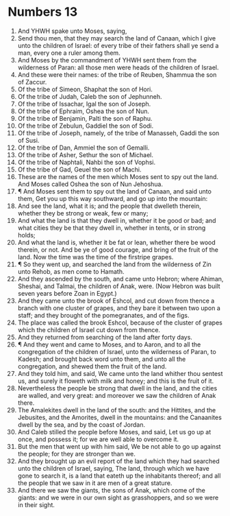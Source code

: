 ﻿# Numbers  13
1. And YHWH spake unto Moses, saying, 
2. Send thou men, that they may search the land of Canaan, which I give unto the children of Israel: of every tribe of their fathers shall ye send a man, every one a ruler among them. 
3. And Moses by the commandment of YHWH sent them from the wilderness of Paran: all those men  were heads of the children of Israel. 
4. And these were their names: of the tribe of Reuben, Shammua the son of Zaccur. 
5. Of the tribe of Simeon, Shaphat the son of Hori. 
6. Of the tribe of Judah, Caleb the son of Jephunneh. 
7. Of the tribe of Issachar, Igal the son of Joseph. 
8. Of the tribe of Ephraim, Oshea the son of Nun. 
9. Of the tribe of Benjamin, Palti the son of Raphu. 
10. Of the tribe of Zebulun, Gaddiel the son of Sodi. 
11. Of the tribe of Joseph, namely, of the tribe of Manasseh, Gaddi the son of Susi. 
12. Of the tribe of Dan, Ammiel the son of Gemalli. 
13. Of the tribe of Asher, Sethur the son of Michael. 
14. Of the tribe of Naphtali, Nahbi the son of Vophsi. 
15. Of the tribe of Gad, Geuel the son of Machi. 
16. These are the names of the men which Moses sent to spy out the land. And Moses called Oshea the son of Nun Jehoshua. 
17. ¶ And Moses sent them to spy out the land of Canaan, and said unto them, Get you up this way southward, and go up into the mountain: 
18. And see the land, what it is; and the people that dwelleth therein, whether they be strong or weak, few or many; 
19. And what the land is that they dwell in, whether it be good or bad; and what cities they be that they dwell in, whether in tents, or in strong holds; 
20. And what the land is, whether it be fat or lean, whether there be wood therein, or not. And be ye of good courage, and bring of the fruit of the land. Now the time was the time of the firstripe grapes. 
21. ¶ So they went up, and searched the land from the wilderness of Zin unto Rehob, as men come to Hamath. 
22. And they ascended by the south, and came unto Hebron; where Ahiman, Sheshai, and Talmai, the children of Anak, were. (Now Hebron was built seven years before Zoan in Egypt.) 
23. And they came unto the brook of Eshcol, and cut down from thence a branch with one cluster of grapes, and they bare it between two upon a staff; and they brought of the pomegranates, and of the figs. 
24. The place was called the brook Eshcol, because of the cluster of grapes which the children of Israel cut down from thence. 
25. And they returned from searching of the land after forty days. 
26. ¶ And they went and came to Moses, and to Aaron, and to all the congregation of the children of Israel, unto the wilderness of Paran, to Kadesh; and brought back word unto them, and unto all the congregation, and shewed them the fruit of the land. 
27. And they told him, and said, We came unto the land whither thou sentest us, and surely it floweth with milk and honey; and this is the fruit of it. 
28. Nevertheless the people be strong that dwell in the land, and the cities are walled, and very great: and moreover we saw the children of Anak there. 
29. The Amalekites dwell in the land of the south: and the Hittites, and the Jebusites, and the Amorites, dwell in the mountains: and the Canaanites dwell by the sea, and by the coast of Jordan. 
30. And Caleb stilled the people before Moses, and said, Let us go up at once, and possess it; for we are well able to overcome it. 
31. But the men that went up with him said, We be not able to go up against the people; for they are stronger than we. 
32. And they brought up an evil report of the land which they had searched unto the children of Israel, saying, The land, through which we have gone to search it, is a land that eateth up the inhabitants thereof; and all the people that we saw in it are men of a great stature. 
33. And there we saw the giants, the sons of Anak, which come of the giants: and we were in our own sight as grasshoppers, and so we were in their sight. 

